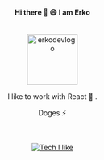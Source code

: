 <div align="center">

 <h4> Hi there 👋 😄 I am Erko</h4>
 <br />
 <a href="https://erkodev.fi/"> 
<img src="https://i.ibb.co/2jG9GqX/erkologo.png" alt="erkodevlogo" width="100px"/></a>

 <br />
 <p>I like to work with React 🌱 . </p>
 <p> Doges ⚡ </p>

 <br /> 
 
[![Tech I like](https://github-readme-stats.vercel.app/api/top-langs/?username=erkanisuf&layout=compact&theme=dark)](https://github.com/anuraghazra/github-readme-stats)

</div>
<!--
**erkanisuf/erkanisuf** is a ✨ _special_ ✨ repository because its `README.md` (this file) appears on your GitHub profile.

Here are some ideas to get you started:

- 🔭 I’m currently working on ...
- 🌱 I’m currently learning ...
- 👯 I’m looking to collaborate on ...
- 🤔 I’m looking for help with ...
- 💬 Ask me about ...
- 📫 How to reach me: ...
- 😄 Pronouns: ...
- ⚡ Fun fact: ...
-->

